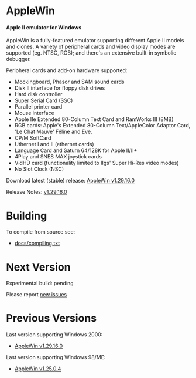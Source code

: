 AppleWin
========

#### Apple II emulator for Windows

AppleWin is a fully-featured emulator supporting different Apple II models and clones. A variety of peripheral cards and video display modes are supported (eg. NTSC, RGB); and there's an extensive built-in symbolic debugger.

Peripheral cards and add-on hardware supported:
- Mockingboard, Phasor and SAM sound cards
- Disk II interface for floppy disk drives
- Hard disk controller
- Super Serial Card (SSC)
- Parallel printer card
- Mouse interface
- Apple IIe Extended 80-Column Text Card and RamWorks III (8MB)
- RGB cards: Apple's Extended 80-Column Text/AppleColor Adaptor Card, 'Le Chat Mauve' Féline and Eve.
- CP/M SoftCard
- Uthernet I and II (ethernet cards)
- Language Card and Saturn 64/128K for Apple II/II+
- 4Play and SNES MAX joystick cards
- VidHD card (functionality limited to IIgs' Super Hi-Res video modes)
- No Slot Clock (NSC)


Download latest (stable) release: [AppleWin v1.29.16.0](https://github.com/AppleWin/AppleWin/releases/download/v1.29.16.0/AppleWin1.29.16.0.zip)

Release Notes: [v1.29.16.0](https://github.com/AppleWin/AppleWin/releases/tag/v1.29.16.0)


Building
========
To compile from source see:

* [docs/compiling.txt](https://github.com/AppleWin/AppleWin/blob/master/docs/compiling.txt)


Next Version
============
Experimental build: pending

Please report [new issues](https://github.com/AppleWin/AppleWin/issues/new)


Previous Versions
=================

Last version supporting Windows 2000:

* [AppleWin v1.29.16.0](https://github.com/AppleWin/AppleWin/releases/tag/v1.29.16.0)

Last version supporting Windows 98/ME:

* [AppleWin v1.25.0.4](https://github.com/AppleWin/AppleWin/releases/tag/v1.25.0.4)
